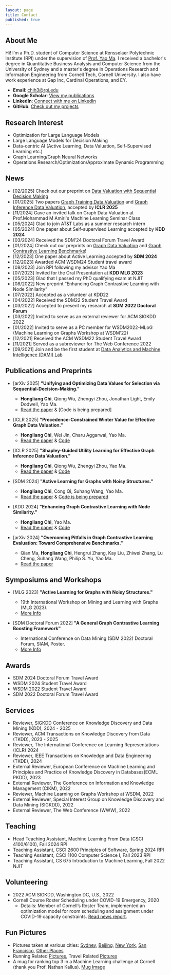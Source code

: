 ```yaml
---
layout: page
title: Contact
published: true
---
```


## **About Me**
Hi! I’m a Ph.D. student of Computer Science at Rensselaer Polytechnic Institute (RPI) under the supervision of [Prof. Yao Ma](https://yaoma24.github.io/). I received a bachelor's degree in Quantitative Business Analysis and Computer Science from the University of Sydney and a master's degree in Operations Research and Information Engineering from Cornell Tech, Cornell University. I also have work experience at Gap Inc, Cardinal Operations, and EY.

- **Email**: [chih3@rpi.edu](mailto:chih3@rpi.edu)
- **Google Scholar**: [View my publications](https://scholar.google.com/citations?user=Q8S5vXsAAAAJ&hl=en)
- **LinkedIn**: [Connect with me on LinkedIn](https://www.linkedin.com/in/frank-hongliang-chi/)
- **GitHub**: [Check out my projects](https://github.com/frankhlchi)


## **Research Interest**
- Optimization for Large Language Models
- Large Language Models for Decision Making 
- Data-centric AI (Active Learning, Data Valuation, Self-Supervised Learning etc.)
- Graph Learning/Graph Neural Networks
- Operations Research/Optimization/Approximate Dynamic Programming

## **News**
- [02/2025] Check out our preprint on [Data Valuation with Sequential Decision Making](https://arxiv.org/pdf/2502.04554)
- [01/2025] Two papers [Graph Training Data Valuation](https://arxiv.org/pdf/2402.01943.pdf) and [Graph Inference Data Valuation](https://openreview.net/pdf?id=8X74NZpARg), accepted by **ICLR 2025**
- [11/2024] Gave an invited talk on Graph Data Valuation at Prof.Mohammad M Amiri's Machine Learning Seminar Class
- [05/2024] Glad to join AT&T Labs as a summer research intern
- [05/2024] One paper about Self-supervised Learning accepted by **KDD 2024**
- [03/2024] Received the SDM’24 Doctoral Forum Travel Award
- [01/2024] Check out our preprints on [Graph Data Valuation](https://arxiv.org/pdf/2402.01943.pdf) and [Graph Contrastive Learning Benchmarks](https://arxiv.org/pdf/2402.15680.pdf)!
- [12/2023] One paper about Active Learning accepted by **SDM 2024**
- [12/2023] Awarded ACM WSDM24 Student travel award
- [08/2023] Join RPI following my advisor Yao Ma
- [07/2023] Invited for the Oral Presentation at **KDD MLG 2023**
- [05/2023] Glad that I passed my PhD qualifying exam at NJIT
- [08/2022] New preprint “Enhancing Graph Contrastive Learning with Node Similarity”
- [07/2022] Accepted as a volunteer at KDD22
- [04/2022] Received the SDM22 Student Travel Award
- [03/2022] Accepted to present my research at **SDM 2022 Doctoral Forum**
- [03/2022] Invited to serve as an external reviewer for ACM SIGKDD 2022
- [01/2022] Invited to serve as a PC member for WSDM2022-MLoG (Machine Learning on Graphs Workshop at WSDM’22)
- [12/2021] Received the ACM WSDM22 Student Travel Award
- [11/2021] Served as a subreviewer for The Web Conference 2022
- [09/2021] Join and be the first student at [Data Analytics and Machine Intelligence (DAMI) Lab](https://dami-lab.github.io/)

## Publications and Preprints

- [arXiv 2025] **"Unifying and Optimizing Data Values for Selection via
  Sequential-Decision-Making."**
  - **Hongliang Chi**, Qiong Wu, Zhengyi Zhou, Jonathan Light, Emily Dodwell, Yao Ma.
  - [Read the paper](https://arxiv.org/pdf/2502.04554.pdf)  & [Code is being prepared]

- [ICLR 2025] **"Precedence-Constrained Winter Value for Effective Graph Data Valuation."**
  - **Hongliang Chi**, Wei Jin, Charu Aggarwal, Yao Ma.
  - [Read the paper](https://arxiv.org/pdf/2402.01943.pdf) & [Code](https://github.com/frankhlchi/graph-data-valuation)

- [ICLR 2025] **"Shapley-Guided Utility Learning for Effective Graph Inference Data Valuation."**
  - **Hongliang Chi**, Qiong Wu, Zhengyi Zhou, Yao Ma.
  - [Read the paper](https://openreview.net/pdf?id=8X74NZpARg) & [Code](https://github.com/frankhlchi/infer_data_valuation)

- [SDM 2024] **"Active Learning for Graphs with Noisy Structures."** 
  - **Hongliang Chi**, Cong Qi, Suhang Wang, Yao Ma. 
  - [Read the paper](https://epubs.siam.org/doi/10.1137/1.9781611978032.30) & [Code is being prepared](https://github.com/frankhlchi/Noisy-Graph-Active-Learning)

- [KDD 2024] **"Enhancing Graph Contrastive Learning with Node Similarity."** 
  - **Hongliang Chi**, Yao Ma. 
  - [Read the paper](https://dl.acm.org/doi/10.1145/3637528.3671898) & [Code](https://github.com/frankhlchi/SimEnhancedGCL)
    
- [arXiv 2024] **"Overcoming Pitfalls in Graph Contrastive Learning Evaluation: Toward Comprehensive Benchmarks."**
  - Qian Ma, **Hongliang Chi**, Hengrui Zhang, Kay Liu, Zhiwei Zhang, Lu Cheng, Suhang Wang, Philip S. Yu, Yao Ma.
  - [Read the paper](https://arxiv.org/pdf/2402.15680.pdf)
 


## Symposiums and Workshops
- [MLG 2023] **"Active Learning for Graphs with Noisy Structures."**
  - 19th International Workshop on Mining and Learning with Graphs (MLG 2023). 
  - [More Info](https://www.mlgworkshop.org/2023/)

- [SDM Doctoral Forum 2022] **"A General Graph Contrastive Learning Boosting Framework"**
  - International Conference on Data Mining (SDM 2022) Doctoral Forum, SIAM, Poster. 
  - [More Info](https://www.siam.org/conferences/cm/program/special-events/sdm22-special-events)

## Awards
- SDM 2024 Doctoral Forum Travel Award
- WSDM 2024 Student Travel Award
- WSDM 2022 Student Travel Award
- SDM 2022 Doctoral Forum Travel Award

## Services 
- Reviewer, SIGKDD Conference on Knowledge Discovery and Data Mining (KDD), 2024 - 2025
- Reviewer, ACM Transactions on Knowledge Discovery from Data (TKDD), 2023 - 2025
- Reviewer, The International Conference on Learning Representations (ICLR) 2024
- Reviewer, IEEE Transactions on Knowledge and Data Engineering (TKDE), 2024
- External Reviewer, European Conference on Machine Learning and Principles and Practice of Knowledge Discovery in Databases(ECML PKDD), 2023
- External Reviewer, The Conference on Information and Knowledge Management (CIKM), 2022
- Reviewer, Machine Learning on Graphs Workshop at WSDM, 2022
- External Reviewer, Special Interest Group on Knowledge Discovery and Data Mining (SIGKDD), 2022
- External Reviewer, The Web Conference (WWW), 2022

## Teaching
- Head Teaching Assistant,  Machine Learning From Data (CSCI 4100/6100), Fall 2024 RPI
- Teaching Assistant, CSCI 2600 Principles of Software, Spring 2024 RPI
- Teaching Assistant, CSCI 1100 Computer Science I, Fall 2023 RPI
- Teaching Assistant, CS 675 Introduction to Machine Learning, Fall 2022 NJIT

## Volunteering
- 2022 ACM SIGKDD, Washington DC, U.S., 2022
- Cornell Course Roster Scheduling under COVID-19 Emergency, 2020
  - Details: Member of Cornell’s Roster Team, implemented an optimization model for room scheduling and assignment under COVID-19 capacity constraints. [Read news report](https://www.engineering.cornell.edu/spotlights/unsung-engineering-behind-cornells-fall-2020-schedule).

## Fun Pictures
- Pictures taken at various cities: [Sydney](https://photos.app.goo.gl/gf6ExbMk4cfWhsmG9), [Beijing](https://photos.app.goo.gl/67M7jJfmofBNND6Z6), [New York](https://photos.app.goo.gl/c5b1fhyLY6fseUas8), [San Francisco](https://photos.app.goo.gl/4ovGfWAPAWxnZkGj6), [Other Places](https://photos.app.goo.gl/s8fqbTa21fNrkhqo8)
- Running Related [Pictures](https://photos.app.goo.gl/tpQHiU43DvBeHLm87), Travel Related [Pictures](https://photos.app.goo.gl/w4JamHcr6cRLCH9c8)
- A mug for ranking top 3 in a Machine Learning challenge at Cornell (thank you Prof. Nathan Kallus). [Mug Image](https://photos.app.goo.gl/kK7SMGP1oANN9WE97)
  





